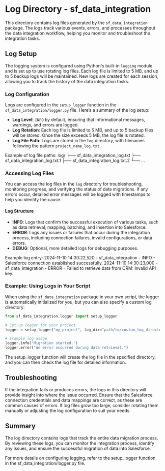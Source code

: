 # Log Directory - sf_data_integration

This directory contains log files generated by the `sf_data_integration` package. The logs track various events, errors, and processes throughout the data integration workflow, helping you monitor and troubleshoot the integration tasks.

## Log Setup

The logging system is configured using Python's built-in `logging` module and is set up to use rotating log files. Each log file is limited to 5 MB, and up to 5 backup logs will be maintained. New logs are created for each session, allowing you to track the history of the data integration tasks.

### Log Configuration

Logs are configured in the `setup_logger` function in the `sf_data_integration/logger.py` file. Here’s a summary of the log setup:

- **Log Level**: `INFO` by default, ensuring that informational messages, warnings, and errors are logged.
- **Log Rotation**: Each log file is limited to 5 MB, and up to 5 backup files will be stored. Once the size exceeds 5 MB, the log file is rotated.
- **Log File Path**: Logs are stored in the `log` directory, with filenames following the pattern `project_name_log.txt`.

Example of log file paths:
log/ ├── sf_data_integration_log.txt ├── sf_data_integration_log.txt.1 ├── sf_data_integration_log.txt.2 └── ...

### Accessing Log Files

You can access the log files in the `log` directory for troubleshooting, monitoring progress, and verifying the status of data migrations. If any errors occur, detailed error messages will be logged with timestamps to help you identify the cause.

#### Log Structure

- **INFO**: Logs that confirm the successful execution of various tasks, such as data retrieval, mapping, batching, and insertion into Salesforce.
- **ERROR**: Logs any issues or failures that occur during the integration process, including connection failures, invalid configurations, or data errors.
- **DEBUG**: Optional, more detailed logs for debugging purposes.

Example log entry:
2024-11-10 14:30:22,520 - sf_data_integration - INFO - Salesforce connection established successfully. 2024-11-10 14:30:23,000 - sf_data_integration - ERROR - Failed to retrieve data from CRM: Invalid API key.

### Example: Using Logs in Your Script

When using the `sf_data_integration` package in your own script, the logger is automatically initialized for you, but you can also specify a custom log directory:

```python
from sf_data_integration.logger import setup_logger

# Set up logger for your project
logger = setup_logger("my_project", log_dir="path/to/custom_log_directory")

# Example log usage
logger.info("Migration started.")
logger.error("An error occurred during data retrieval.")
```

The setup_logger function will create the log file in the specified directory, and you can then check the log file for detailed information.

## Troubleshooting

If the integration fails or produces errors, the logs in this directory will provide insight into where the issue occurred.
Ensure that the Salesforce connection credentials and data mappings are correct, as these are common causes of errors.
If log files grow too large, consider rotating them manually or adjusting the log configuration to suit your needs.

## Summary

The log directory contains logs that track the entire data migration process. By reviewing these logs, you can monitor the integration process, identify any issues, and ensure the successful migration of data into Salesforce.

For more details on configuring logging, refer to the setup_logger function in the sf_data_integration/logger.py file.
